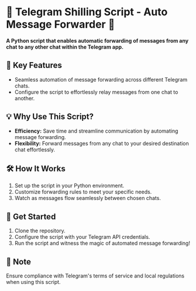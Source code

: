 # 🐍 Telegram Shilling Script - Auto Message Forwarder 🚀

**A Python script that enables automatic forwarding of messages from any chat to any other chat within the Telegram app.**

## 🔗 Key Features
- Seamless automation of message forwarding across different Telegram chats.
- Configure the script to effortlessly relay messages from one chat to another.

## 💡 Why Use This Script?
- **Efficiency:** Save time and streamline communication by automating message forwarding.
- **Flexibility:** Forward messages from any chat to your desired destination chat effortlessly.

## 🛠️ How It Works
1. Set up the script in your Python environment.
2. Customize forwarding rules to meet your specific needs.
3. Watch as messages flow seamlessly between chosen chats.

## 🚀 Get Started
1. Clone the repository.
2. Configure the script with your Telegram API credentials.
3. Run the script and witness the magic of automated message forwarding!

## 📝 Note
Ensure compliance with Telegram's terms of service and local regulations when using this script.
